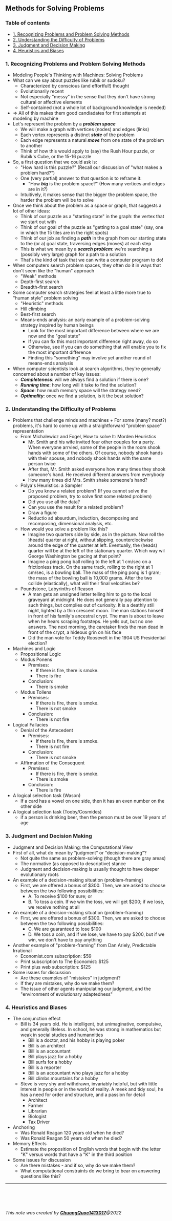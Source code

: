 ## Methods for Solving Problems

### Table of contents
* [1. Recognizing Problems and Problem Solving Methods](#1-Recognizing-Problems-and-Problem-Solving-Methods) 
* [2. Understanding the Difficulty of Problems](#2-Understanding-the-Difficulty-of-Problems)
* [3. Judgment and Decision Making](#3-Judgment-and-Decision-Making)
* [4. Heuristics and Biases](#4-Heuristics-and-Biases)


### 1. Recognizing Problems and Problem Solving Methods
+ Modeling People's Thinking with Machines: Solving Problems
+ What can we say about puzzles like rubik or sudoku?
	+ Characterized by conscious (and effortful!) thought
	+ Evolutionarily recent
	+ Not especially "messy" in the sense that they don't have strong cultural or affective elements
	+ Self-contained (not a whole lot of background knowledge is needed)
+ => All of this makes them good candiadates for first attempts at modeling by machine
+ Let's represent the problem by a ***problem space***
	+ We will make a graph with vertices (nodes) and edges (links)
	+ Each vertex represents a distinct ***state*** of the problem
	+ Each edge represents a natural ***move*** from one state of the problem to another
	+ Think of how this would apply to (say) the Rush Hour puzzle, or Rubik's Cube, or the 15-16 puzzle
+ So, a first question that we could ask is:
	+ "How hard is this puzzle?" (Recall our discussion of "what makes a problem hard?")
	+ One (very partial) answer to that question is to reframe it:
		+ "How ***big*** is the problem space?" (How many vertices and edges are in it?)
	+ Intuitively, it makes sense that the bigger the problem space, the harder the problem will be to solve
+ Once we think about the problem as a space or graph, that suggests a lot of other ideas:
	+ Think of our puzzle as a "starting state" in the graph: the vertex that we start out with
	+ Think of our goal of the puzzle as "getting to a goal state" (say, one in which the 15 tiles are in the right spots)
	+ Think of our job as finding a ***path*** in the graph from our starting state to the (or a) goal state, traversing edges (moves) at each step
	+ This is what we mean by a ***search problem***: we're searching a (possibly very large) graph for a path to a solution
	+ That's the kind of task that we can write a computer program to do!
+ When computers search problem spaces, they often do it in ways that don't seem like the "human" approach
	+ "Weak" methods
	+ Depth-first search
	+ Breadth-first search
+ Some computer search strategies feel at least a little more true to "human style" problem solving
	+ "Heuristic" methods
	+ Hill climbing
	+ Best-first search
	+ Means-ends analysis: an early example of a problem-solving strategy inspired by human beings
		+ Look for the most important difference between where we are now and the "goal state"
		+ If you can fix this most important difference right away, do so
		+ Otherwise, see if you can do something that will enable you to fix the most important difference
		+ Finding this "something" may involve yet another round of means-ends analysis 
+ When computer scientists look at search algorithms, they're generally concerned about a number of key issues:
	+ ***Completeness***: will we always find a solution if there is one?
	+ ***Running time***: how long will it take to find the solution?
	+ ***Space***: how much memory space will the strategy need?
	+ ***Optimality***: once we find a solution, is it the best solution?

### 2. Understanding the Difficulty of Problems
+ Problems that challenge minds and machines
		+ For some (many? most?) problems, it's hard to come up with a straightforward "problem space" representation
	+ From Michalewicz and Fogel, How to solve It: Morden Heuristics
		+ Mr. Smith and his wife invited four other couples for a party. When everyone arrvied, some of the people in the room shook hands with some of the others. Of course, nobody shook hands with their spouse, and nobody shook hands with the same person twice
		+ After that, Mr. Smith asked everyone how many times they shook someone's hand. He received different answers from everybody
		+ How many times did Mrs. Smith shake someone's hand?
	+ Polya's Heuristics: a Sampler
		+ Do you know a related problem? (If you cannot solve the proposed problem, try to solve first some related problem)
		+ Did you use all the data?
		+ Can you use the result for a related problem?
		+ Draw a figure
		+ Reductio ad absurdum, induction, decomposing and recomposing, dimensional analysis, etc.
	+ How would you solve a problem like this?
		+ Imagine two quarters side by side, as in the picture. Now roll the )heads) quarter at right, without slipping, counterclockwise around the edge of the quarter at left. Eventually, the (heads) quarter will be at the left of the stationary quarter. Which way wil George Washington be gacing at that point?
		+ Imagine a ping pong ball rolling to the left at 1 cm/sec on a frictionless track. On the same track, rolling to the right at 1 cm/sec, is a bowling ball. The mass of the ping pong is 1 gram; the mass of the bowling ball is 10,000 grams. After the two collide (elastically), what will their final velocities be?
	+ Poundstone, Labyrinths of Reason
		+ A man gets an unsigned letter telling him to go to the local graveyard at midnight. He does not generally pay attention to such things, but complies out of curiosity. It is a deathly still night, lighted by a thin crescent moon. The man stations himself in front of his family's ancestral crypt. The man is about to leave when he hears scraping footsteps. He yells out, but no one answers. The next morning, the caretaker finds the man dead in front of the crypt, a hideous grin on his face
		+ Did the man vote for Teddy Roosevelt in the 1904 US Presidential election?
+ Machines and Logic
	+ Propositional Logic
	+ Modus Ponens
		+ Premises: 
			+ If there is fire, there is smoke.
			+ There is fire
		+ Conclusion:
			+ There is smoke
	+ Modus Tollens
		+ Premises: 
			+ If there is fire, there is smoke.
			+ There is not smoke
		+ Conclusion:
			+ There is not fire
+ Logical Fallacies
	+ Denial of the Antecedent
		+ Premises: 
			+ If there is fire, there is smoke.
			+ There is not fire
		+ Conclusion:
			+ There is not smoke
	+ Affirmation of the Consequent
		+ Premises: 
			+ If there is fire, there is smoke.
			+ There is smoke
		+ Conclusion:
			+ There is fire
+ A logical selection task (Wason)
	+ If a card has a vowel on one side, then it has an even number on the other side
+ A logical selection task (Tooby/Cosmides)
	+ if a person is drinking beer, then the person must be over 19 years of age

### 3. Judgment and Decision Making
+ Judgment and Decision Making: the Computational View
+ First of all, what do mean by "judgment" or "decision-making"?
	+ Not quite the same as problem-solving (though there are gray areas)
	+ The normative (as opposed to descriptive) stance
	+ Judgment and decision-making is usually thought to have deeper evolutionary roots
+ An example of a decision-making situation (problem-framing)
	+ First, we are offered a bonus of $300. Then, we are asked to choose between the two following possibilities:
		+ A. To receive $100 for sure; or
		+ B. To toss a coin. If we win the toss, we will get $200; if we lose, we receive nothing at all
+ An example of a decision-making situation (problem-framing)
	+ First, we are offered a bonus of $300. Then, we are asked to choose between the two following possibilities:
		+ C. We are guaranteed to lose $100
		+ D. We toss a coin, and if we lose, we have to pay $200, but if we win, we don't have to pay anything
+ Another example of "problem-framing" from Dan Ariely, Predictable Irrational
	+ Economist.com subscription: $59
	+ Print subscription to The Economist: $125
	+ Print plus web subscription: $125
+ Some issues for discussion
	+ Are these examples of "mistakes" in judgment?
	+ If they are mistakes, why do we make them?
	+ The issue of other agents manipulating our judgment, and the "environment of evolutionary adaptedness"

### 4. Heuristics and Biases
+ The conjunction effect
	+ Bill is 34 years old. He is intelligent, but unimaginative, compulsive, and generally lifeless. In school, he was strong in mathematics but weak in social studies and humannities
		+ Bill is a doctor, and his hobby is playing poker
		+ Bill is an architect
		+ Bill is an accountant
		+ Bill plays jazz for a hobby
		+ Bill surfs for a hobby
		+ Bill is a reporter
		+ Bill is an accountant who plays jazz for a hobby
		+ Bill climbs mountains for a hobby
	+ Steve is very shy and withdrawn, invariably helpful, but with little interest in people or in the world of reality. A meek and tidy soul, he has a need for order and structure, and a passion for detail
		+ Architect
		+ Farmer
		+ Librarian
		+ Biologist
		+ Tax Driver
+ Anchoring
	+ Was Ronald Reagan 120 years old when he died?
	+ Was Ronald Reagan 50 years old when he died?
+ Memory Effects
	+ Estimate the proposition of English words that begin with the letter "K" versus words that have a "K" in the third position
+ Some issues for discussion
	+ Are there mistakes - and if so, why do we make them?
	+ What computational constraints do we bring to bear on answering questions like this?

***

<br><br>
<br><br>
_This note was created by [**ChuongQuoc1413017**](https://github.com/ChuongQuoc1413017/Note/tree/main/Mind%20and%20Machine%20Specialization)@2022_
